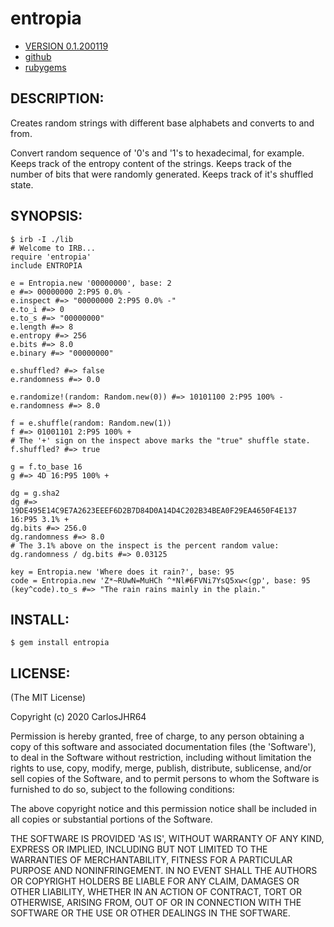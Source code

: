# entropia

* [VERSION 0.1.200119](https://github.com/carlosjhr64/entropia/releases)
* [github](https://www.github.com/carlosjhr64/entropia)
* [rubygems](https://rubygems.org/gems/entropia)

## DESCRIPTION:

Creates random strings with different base alphabets and
converts to and from.

Convert random sequence of '0's and '1's to hexadecimal, for example.
Keeps track of the entropy content of the strings.
Keeps track of the number of bits that were randomly generated.
Keeps track of it's shuffled state.

## SYNOPSIS:

    $ irb -I ./lib 
    # Welcome to IRB...
    require 'entropia'
    include ENTROPIA

    e = Entropia.new '00000000', base: 2
    e #=> 00000000 2:P95 0.0% -
    e.inspect #=> "00000000 2:P95 0.0% -"
    e.to_i #=> 0
    e.to_s #=> "00000000"
    e.length #=> 8
    e.entropy #=> 256
    e.bits #=> 8.0
    e.binary #=> "00000000"

    e.shuffled? #=> false
    e.randomness #=> 0.0

    e.randomize!(random: Random.new(0)) #=> 10101100 2:P95 100% -
    e.randomness #=> 8.0

    f = e.shuffle(random: Random.new(1))
    f #=> 01001101 2:P95 100% +
    # The '+' sign on the inspect above marks the "true" shuffle state.
    f.shuffled? #=> true

    g = f.to_base 16
    g #=> 4D 16:P95 100% +

    dg = g.sha2
    dg #=> 19DE495E14C9E7A2623EEEF6D2B7D84D0A14D4C202B34BEA0F29EA4650F4E137 16:P95 3.1% +
    dg.bits #=> 256.0
    dg.randomness #=> 8.0
    # The 3.1% above on the inspect is the percent random value:
    dg.randomness / dg.bits #=> 0.03125

    key = Entropia.new 'Where does it rain?', base: 95
    code = Entropia.new 'Z*~RUwN=MuHCh ^*Nl#6FVNi7YsQ5xw<(gp', base: 95
    (key^code).to_s #=> "The rain rains mainly in the plain."

## INSTALL:

    $ gem install entropia

## LICENSE:

(The MIT License)

Copyright (c) 2020 CarlosJHR64

Permission is hereby granted, free of charge, to any person obtaining
a copy of this software and associated documentation files (the
'Software'), to deal in the Software without restriction, including
without limitation the rights to use, copy, modify, merge, publish,
distribute, sublicense, and/or sell copies of the Software, and to
permit persons to whom the Software is furnished to do so, subject to
the following conditions:

The above copyright notice and this permission notice shall be
included in all copies or substantial portions of the Software.

THE SOFTWARE IS PROVIDED 'AS IS', WITHOUT WARRANTY OF ANY KIND,
EXPRESS OR IMPLIED, INCLUDING BUT NOT LIMITED TO THE WARRANTIES OF
MERCHANTABILITY, FITNESS FOR A PARTICULAR PURPOSE AND NONINFRINGEMENT.
IN NO EVENT SHALL THE AUTHORS OR COPYRIGHT HOLDERS BE LIABLE FOR ANY
CLAIM, DAMAGES OR OTHER LIABILITY, WHETHER IN AN ACTION OF CONTRACT,
TORT OR OTHERWISE, ARISING FROM, OUT OF OR IN CONNECTION WITH THE
SOFTWARE OR THE USE OR OTHER DEALINGS IN THE SOFTWARE.
